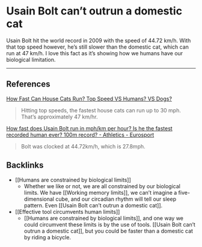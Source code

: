 # Usain Bolt can’t outrun a domestic cat
Usain Bolt hit the world record in 2009 with the speed of 44.72 km/h. With that top speed however, he’s still slower than the domestic cat, which can run at 47 km/h. I love this fact as it’s showing how we humans have our biological limitation.

---
## References
[How Fast Can House Cats Run? Top Speed VS Humans? VS Dogs?](https://kittyclysm.com/how-fast-can-cats-run/)
> Hitting top speeds, the fastest house cats can run up to 30 mph. That’s approximately 47 km/hr.

[How fast does Usain Bolt run in mph/km per hour? Is he the fastest recorded human ever? 100m record? - Athletics - Eurosport](https://www.eurosport.com/athletics/how-fast-does-usain-bolt-run-in-mph-km-per-hour-is-he-the-fastest-recorded-human-ever-100m-record_sto5988142/story.shtml)
> Bolt was clocked at 44.72km/h, which is 27.8mph.

## Backlinks
* [[Humans are constrained by biological limits]]
	* Whether we like or not, we are all constrained by our biological limits. We have [[Working memory limits]], we can’t imagine a five-dimensional cube, and our circadian rhythm will tell our sleep pattern. Even [[Usain Bolt can’t outrun a domestic cat]].
* [[Effective tool circumvents human limits]]
	* [[Humans are constrained by biological limits]], and one way we could circumvent these limits is by the use of tools. [[Usain Bolt can’t outrun a domestic cat]], but you could be faster than a domestic cat by riding a bicycle.

<!-- #evergreen -->

<!-- {BearID:879C24E1-0CDA-40B9-AA30-08E422C0F59C-1543-0000D5958FF060DC} -->
